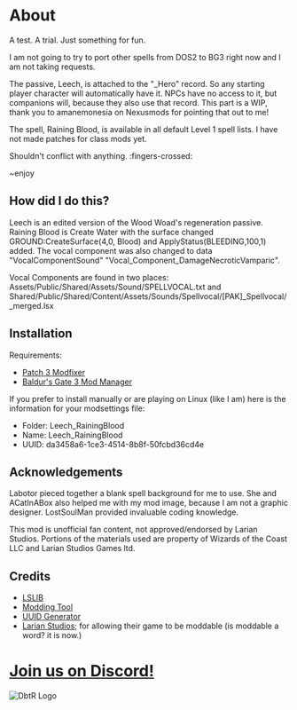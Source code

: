 # About
A test. A trial. Just something for fun.

I am not going to try to port other spells from DOS2 to BG3 right now and I am not taking requests.

The passive, Leech, is attached to the "_Hero" record. So any starting player character will automatically have it. NPCs have no access to it, but companions will, because they also use that record. This part is a WIP, thank you to amanemonesia on Nexusmods for pointing that out to me!

The spell, Raining Blood, is available in all default Level 1 spell lists. I have not made patches for class mods yet.

Shouldn't conflict with anything. :fingers-crossed:

~enjoy

## How did I do this?
Leech is an edited version of the Wood Woad's regeneration passive.
Raining Blood is Create Water with the surface changed GROUND:CreateSurface(4,0, Blood) and ApplyStatus(BLEEDING,100,1) added. The vocal component was also changed to data "VocalComponentSound" "Vocal_Component_DamageNecroticVamparic".

Vocal Components are found in two places:
Assets/Public/Shared/Assets/Sound/SPELLVOCAL.txt and Shared/Public/Shared/Content/Assets/Sounds/Spellvocal/[PAK]_Spellvocal/_merged.lsx

## Installation
Requirements:
* [Patch 3 Modfixer](https://www.nexusmods.com/baldursgate3/mods/141)
* [Baldur's Gate 3 Mod Manager](https://github.com/LaughingLeader/BG3ModManager/releases)

If you prefer to install manually or are playing on Linux (like I am) here is the information for your modsettings file:
* Folder: Leech_RainingBlood
* Name: Leech_RainingBlood
* UUID: da3458a6-1ce3-4514-8b8f-50fcbd36cd4e

## Acknowledgements
Labotor pieced together a blank spell background for me to use. She and ACatInABox also helped me with my mod image, because I am not a graphic designer.
LostSoulMan provided invaluable coding knowledge.

This mod is unofficial fan content, not approved/endorsed by Larian Studios. Portions of the materials used are property of Wizards of the Coast LLC and Larian Studios Games ltd.

## Credits
* [LSLIB](https://github.com/Norbyte/lslib/releases)
* [Modding Tool](https://github.com/ShinyHobo/BG3-Modders-Multitool/releases)
* [UUID Generator](https://www.uuidgenerator.net/)
* [Larian Studios](https://store.steampowered.com/app/1086940/Baldurs_Gate_3/); for allowing their game to be moddable (is moddable a word? it is now.)

# [Join us on Discord!](https://discord.gg/JnPcvGr)
![DbtR Logo](https://i.ibb.co/WBQyJMn/button-hr-purple.png)
